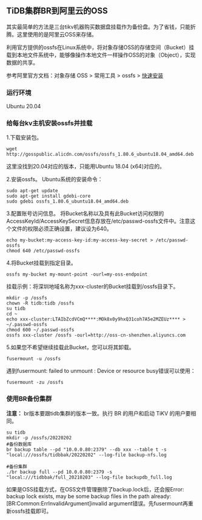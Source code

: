 ## TiDB集群BR到阿里云的OSS
其实最简单的方法是三台tikv机器购买数据盘挂载作为备份盘。为了省钱，只能折腾。这里使用的是阿里云OSS来存储。

利用官方提供的ossfs在Linux系统中，将对象存储OSS的存储空间（Bucket）挂载到本地文件系统中，能够像操作本地文件一样操作OSS的对象（Object），实现数据的共享。

参考阿里官方文档：对象存储 OSS > 常用工具 > ossfs > [快速安装](https://help.aliyun.com/document_detail/153892.html?spm=a2c4g.11186623.6.919.75202b4fdhzMdH)

### 运行环境
Ubuntu 20.04

### 给每台kv主机安装ossfs并挂载
1.下载安装包。
```
wget http://gosspublic.alicdn.com/ossfs/ossfs_1.80.6_ubuntu18.04_amd64.deb
```
这里没找到20.04对应的版本，只能用Ubuntu 18.04 (x64)对应的。

2.安装ossfs。
Ubuntu系统的安装命令：
```
sudo apt-get update
sudo apt-get install gdebi-core
sudo gdebi ossfs_1.80.6_ubuntu18.04_amd64.deb
```

3.配置账号访问信息。
将Bucket名称以及具有此Bucket访问权限的AccessKeyId/AccessKeySecret信息存放在/etc/passwd-ossfs文件中。注意这个文件的权限必须正确设置，建议设为640。
```
echo my-bucket:my-access-key-id:my-access-key-secret > /etc/passwd-ossfs
chmod 640 /etc/passwd-ossfs
```


4.将Bucket挂载到指定目录。
```
ossfs my-bucket my-mount-point -ourl=my-oss-endpoint
```

挂载示例：将深圳地域名称为xxx-cluster的Bucket挂载到/ossfs目录下。
```
mkdir -p /ossfs
chown -R tidb:tidb /ossfs
su tidb
cd ~
echo xxx-cluster:LTAIbZcdVCmQ****:MOk8x0y9hxQ31coh7A5e2MZEUz**** > ~/.passwd-ossfs
chmod 600 ~/.passwd-ossfs
ossfs xxx-cluster /ossfs -ourl=http://oss-cn-shenzhen.aliyuncs.com
```

5.如果您不希望继续挂载此Bucket，您可以将其卸载。
```
fusermount -u /ossfs
```
遇到fusermount: failed to unmount : Device or resource busy错误可以使用：
```
fusermount -zu /ossfs
```

### 使用BR备份集群
**注意：** br版本要跟tidb集群的版本一致。执行 BR 的用户和启动 TiKV 的用户要相同。
```
su tidb
mkdir -p /ossfs/20220202
#备份数据库
br backup table --pd "10.0.0.80:2379" --db xxx --table t -s "local:///ossfs/tidbbak/20220202" --log-file backup-nfs.log

#备份集群
./br backup full --pd 10.0.0.80:2379 -s "local:///tidbbak/full_20210203" --log-file backupdb_full.log
```
如果是OSS挂载方式，在OSS文件管理删除了backup.lock后，还会报Error: backup lock exists, may be some backup files in the path already: [BR:Common:ErrInvalidArgument]invalid argument错误。先fusermount再重新ossfs挂载即可。
